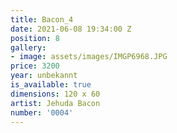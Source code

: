 ```yaml
---
title: Bacon_4
date: 2021-06-08 19:34:00 Z
position: 8
gallery:
- image: assets/images/IMGP6968.JPG
price: 3200
year: unbekannt
is_available: true
dimensions: 120 x 60
artist: Jehuda Bacon
number: '0004'
---
```


